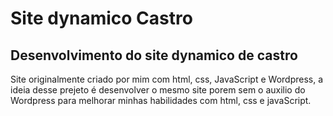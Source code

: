 #  Site dynamico Castro
## Desenvolvimento do site dynamico de castro 
Site originalmente criado por mim com html, css, JavaScript e Wordpress, a ideia desse prejeto é desenvolver o mesmo site porem sem o auxilio do Wordpress para melhorar minhas habilidades com html, css e javaScript.
